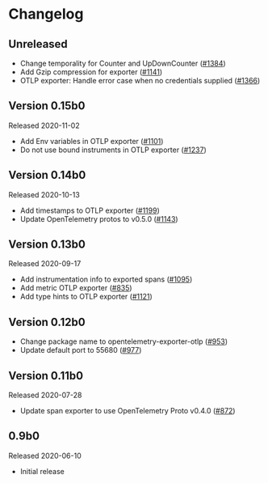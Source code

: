 # Changelog

## Unreleased

- Change temporality for Counter and UpDownCounter
  ([#1384](https://github.com/open-telemetry/opentelemetry-python/pull/1384))
- Add Gzip compression for exporter
  ([#1141](https://github.com/open-telemetry/opentelemetry-python/pull/1141))
- OTLP exporter: Handle error case when no credentials supplied
  ([#1366](https://github.com/open-telemetry/opentelemetry-python/pull/1366))
## Version 0.15b0

Released 2020-11-02

- Add Env variables in OTLP exporter
  ([#1101](https://github.com/open-telemetry/opentelemetry-python/pull/1101))
- Do not use bound instruments in OTLP exporter
  ([#1237](https://github.com/open-telemetry/opentelemetry-python/pull/1237))

## Version 0.14b0

Released 2020-10-13

- Add timestamps to OTLP exporter
  ([#1199](https://github.com/open-telemetry/opentelemetry-python/pull/1199))
- Update OpenTelemetry protos to v0.5.0
  ([#1143](https://github.com/open-telemetry/opentelemetry-python/pull/1143))

## Version 0.13b0

Released 2020-09-17

- Add instrumentation info to exported spans
  ([#1095](https://github.com/open-telemetry/opentelemetry-python/pull/1095))
- Add metric OTLP exporter
  ([#835](https://github.com/open-telemetry/opentelemetry-python/pull/835))
- Add type hints to OTLP exporter
  ([#1121](https://github.com/open-telemetry/opentelemetry-python/pull/1121))

## Version 0.12b0

- Change package name to opentelemetry-exporter-otlp
  ([#953](https://github.com/open-telemetry/opentelemetry-python/pull/953))
- Update default port to 55680 
  ([#977](https://github.com/open-telemetry/opentelemetry-python/pull/977))

## Version 0.11b0

Released 2020-07-28

- Update span exporter to use OpenTelemetry Proto v0.4.0 ([#872](https://github.com/open-telemetry/opentelemetry-python/pull/889))

## 0.9b0

Released 2020-06-10

- Initial release
